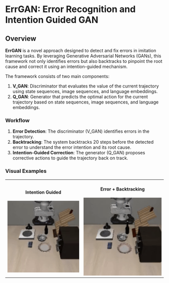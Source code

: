 # ErrGAN: Error Recognition and Intention Guided GAN 

## Overview

**ErrGAN** is a novel approach designed to detect and fix errors in imitation learning tasks. By leveraging Generative Adversarial Networks (GANs), this framework not only identifies errors but also backtracks to pinpoint the root cause and correct it using an intention-guided mechanism.

The framework consists of two main components:

1. **V_GAN**: Discriminator that evaluates the value of the current trajectory using state sequences, image sequences, and language embeddings.
2. **Q_GAN**: Generator that predicts the optimal action for the current trajectory based on state sequences, image sequences, and language embeddings.

### Workflow

1. **Error Detection**: The discriminator (V_GAN) identifies errors in the trajectory.
2. **Backtracking**: The system backtracks 20 steps before the detected error to understand the error intention and its root cause.
3. **Intention-Guided Correction**: The generator (Q_GAN) proposes corrective actions to guide the trajectory back on track.

### Visual Examples

<table>
  <tr>
    <td style="text-align: center;">
        <h4>Intention Guided</h4>
        <img src="Utils/video_1.gif" alt="Intention Guided" style="width: 600px;"/>
    </td>
    <td style="text-align: center;">
        <h4>Error + Backtracking</h4>
        <img src="Utils/video_2.gif" alt="Error + Backtracking" style="width: 600px;"/>
    </td>
  </tr>
</table>
